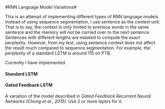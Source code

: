 #RNN Language Model Variations#

This is an attempt of implementing different types of RNN language models. Instead of using sequence segmentation, I use sentence as the context unit.
That is to say, the context is only limited to previous words in the same sentence and the memory will not be carried over to the next sentence.
Sentences with different lengths are masked to compute the exact perplexity. However, from my test, using sentence context does not affect the result much compared to sequence segmentation.
For example, the perplexity of a standard LSTM is around 115 on PTB.

Currently I have implemented
#### Standard LSTM

#### Gated Feedback LSTM
A variation of the model described in *Gated Feedback Recurrent Neural Networks (Chung et al., 2015)*. Use 2 or more layers for it.  

